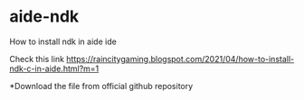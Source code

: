 # aide-ndk
How to install ndk in aide ide


Check this link https://raincitygaming.blogspot.com/2021/04/how-to-install-ndk-c-in-aide.html?m=1



*Download the file from official github repository
